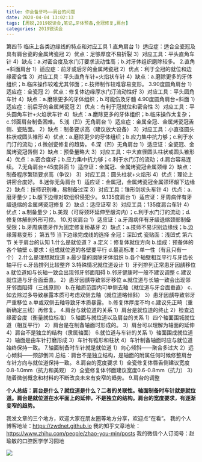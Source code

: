 ```yaml
---
title: 你会备牙吗——肩台的问题
date: 2020-04-04 13:02:13
tags: [周锐,2019锐读会,笔记,牙体预备,全冠修复,肩台]
categories: 2019锐读会
---
```

第四节 临床上各类边缘线的特点和对应工具
1.直角肩台
1）适应症：适合全瓷冠及具有肩台瓷的金属烤瓷冠
2）优点：足够厚度不易折裂
3）对应工具：平头直角车针
4）缺点：a.对密合度及水门汀要求流动性高；b.对牙体组织磨除较多。
2.直角+斜面肩台
1）适应症：前牙或后牙的金属烤瓷冠
2）优点：利于全冠的就位和边缘密合性
3）对应工具：平头直角车针+火焰状车针
4）缺点：a.磨除更多的牙体组织；b.临床操作较难尤其邻面；c.技师制作较难容易变形。
3.90度圆角肩台
1）适应症：全瓷冠
2）优点：修复体边缘厚水门汀流动性好
3）对应工具：平头圆角车针
4）缺点：a.磨除更多的牙体组织；b.可能伤及牙髓
4.90度圆角肩台+斜面
1）适应症：前后牙的金属烤瓷冠
2）优点：有利于冠就位和密合性
3）对应工具：平头圆角车针+火焰状车针
4）缺点：a.磨除更多的牙体组织；b.临床操作太复杂；c.邻面肩台制备困难。
5.浅（凹）无角肩台
1）适应症：金属全冠、金属烤瓷冠舌侧、瓷贴面。
2）缺点：制备要求高（建议放大设备）
3）对应工具：小直径圆头柱状或圆头锥形
4）优点：a.磨除更少的牙体组织；b.应力集中抗力够；c.利于水门汀的流动；d.微创瓷修复的趋势。
6.深（凹）无角肩台
1）适应证：全瓷冠、金属烤瓷冠唇侧
2）缺点：预备量略大
3）对应工具：中大直径圆头柱状或圆头锥形
4）优点：a.密合度好；b.应力集中抗力够；c.利于水门汀的流动；d.肩台容易连续。
7.无角肩台+45度斜面
1）适应证：金属冠、金属烤瓷冠金属颈缘
2）缺点：制备程序繁琐要求高（争议）
3）对应工具：圆头柱状+火焰形
4）优点：理论上讲密合度好。
8.迷你无角肩台
1）适应证：金属冠，金属烤瓷冠金属颈环龈下边缘
2）缺点：技师识别难，易制备过深
3）对应工具：锥形剑状头车针
4）优点：a.磨牙量少；b.龈下边缘对软组织侵犯少。
9.135度肩台
1）适应证：牙周病伴有牙龈退缩的金属烤瓷冠修复
2）缺点：适应证窄
3）对应工具：135度肩台车针
4）优点：a.制备量少；b.美观（可将颈环延伸至龈沟内）；c.利于水门汀的流动；d.修复体解剖外形可控。
10.刃状肩台
1）适应证：a.牙周病伴有牙龈退缩颈部制备受限；b.牙周病患牙作为固定修复桥基牙
2）缺点：a.技师不易识别边缘线；b.边缘薄易变形；
第五节 当下边缘完成线的选择
全冠：深凹式
瓷贴面：浅凹式
第六节 关于肩台的认知
1.什么是就位道？
a.定义：修复体就位方向
b.组成：预备体的各个轴壁
c.要求：组成就位道的各壁要平行
d.最高标准：单一性（有且只有一个）
2.什么是理想就位道
a.最少量的磨除牙体组织
b.各个轴壁相互平行与牙齿长轴平行
c.牙齿排列比较整齐
3.特殊情况就位道设计
1）牙列排列正常患牙因龋移位
a.就位道如与长轴一致会出现邻牙邻面阻碍
b.邻牙健康时一般不建议调整
c.建议就位道与牙合面垂直。
2）患牙因龋导致邻牙移位
a.就位道与长轴一致会出现邻牙邻面阻碍（三线原则）
b.在釉质范围内可单侧去釉（就位道与牙合面垂直）
c.如去除过多导致暴露本质可考虑双侧去釉（就位道略倾斜）
3）患牙因龋导致邻牙严重移位
a.单或双侧去釉导致牙本质暴露。
b.修复体厚度不均
c.建议先正畸（重新确定三线）再修复。
4.肩台与就位道的关系
1）肩台是就位道的终止
2）检查边缘密合度（衡量就位标准）
5.轴面与就位道以及肩台的关系
1）四个轴面围城就位道（相互平行）
2）肩台是在制备轴面时形成的。
3）肩台可以理解为轴面的延伸
4）肩台不是独立的结构（隶属轴面）
6.就位道与车针的关系
1）轴面围成就位道
2）轴面是由车针打磨形成
3）车针有锥形和柱状
4）车针制备轴面时应与就位道始终保持一致。
7.轴面制备时车针就是就位道
1）向心倾斜——聚合多过大
2）远心倾斜——颈部倒凹
总结：肩台不是独立结构，是轴面的附属任何时候修整肩台车针方向与就位道保持一致。
8.肩台的宽度要求
1）全瓷修复体唇舌侧建议宽度0.8-1.0mm（抗力和美观）
2）全瓷修复体邻面建议宽度0.6-0.8mm（抗力）
3）随着微创概念和材料的不断改良未来有变窄的趋势。
9.肩台的调整

**个人总结：肩台是什么？就位道是什么？二者的关联性。轴面制备时车针就是就位道。肩台是就位道在水平面上的延伸，不是独立的结构。肩台的宽度要求，有逐渐变窄的趋势。**


我发文章的三个地方，欢迎大家在朋友圈等地方分享，欢迎点“在看”。
我的个人博客地址：https://zwdnet.github.io
我的知乎文章地址： https://www.zhihu.com/people/zhao-you-min/posts
我的微信个人订阅号：赵瑜敏的口腔医学学习园地


![](https://zymblog-1258069789.cos.ap-chengdu.myqcloud.com/other/wx.jpg)